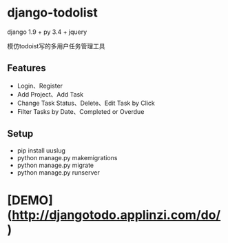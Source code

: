 # django-todolist
django 1.9 + py 3.4 + jquery

模仿todoist写的多用户任务管理工具

## Features

- Login、Register
- Add Project、Add Task
- Change Task Status、Delete、Edit Task by Click
- Filter Tasks by Date、Completed or Overdue

## Setup

- pip install uuslug
- python manage.py makemigrations
- python manage.py migrate
- python manage.py runserver

# [DEMO] (http://djangotodo.applinzi.com/do/)
